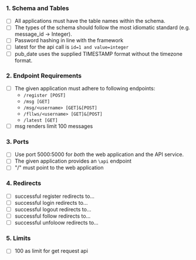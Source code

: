 
### 1. Schema and Tables
- [ ] All applications must have the table names within the schema.
- [ ] The types of the schema should follow the most idiomatic standard (e.g. message_id -> Integer).
- [ ] Password hashing in line with the framework
- [ ] latest for the api call is `id=1 and value=integer`
- [ ] pub_date uses the supplied TIMESTAMP format without the timezone format.

### 2. Endpoint Requirements 
- [ ]  The given application must adhere to following endpoints:
   * `/register [POST]`
   * `/msg [GET]`
   * `/msg/<username> [GET]&[POST]`
   * `/fllws/<username> [GET]&[POST]`
   * `/latest [GET]`
- [ ] msg renders limit 100 messages

### 3. Ports 
- [ ] Use port 5000:5000 for _both_ the web application and the API service.
- [ ] The given application provides an `\api` endpoint
- [ ] "/" must point to the web application

### 4. Redirects
- [ ] successful register redirects to...
- [ ] successful login redirects to...
- [ ] successful logout redirects to...
- [ ] successful follow redirects to...
- [ ] successful unfoloow redirects to...

### 5. Limits 
- [ ] 100 as limit for get request api
